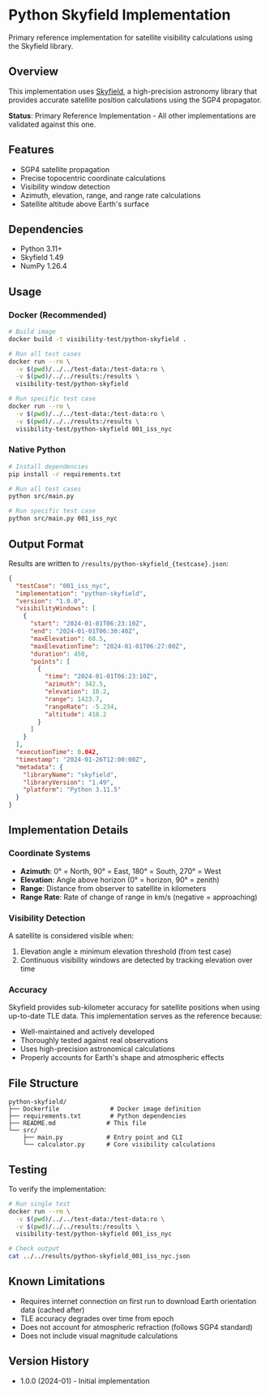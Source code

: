# Python Skyfield Implementation

Primary reference implementation for satellite visibility calculations using the Skyfield library.

## Overview

This implementation uses [Skyfield](https://rhodesmill.org/skyfield/), a high-precision astronomy library that provides accurate satellite position calculations using the SGP4 propagator.

**Status**: Primary Reference Implementation - All other implementations are validated against this one.

## Features

- SGP4 satellite propagation
- Precise topocentric coordinate calculations
- Visibility window detection
- Azimuth, elevation, range, and range rate calculations
- Satellite altitude above Earth's surface

## Dependencies

- Python 3.11+
- Skyfield 1.49
- NumPy 1.26.4

## Usage

### Docker (Recommended)

```bash
# Build image
docker build -t visibility-test/python-skyfield .

# Run all test cases
docker run --rm \
  -v $(pwd)/../../test-data:/test-data:ro \
  -v $(pwd)/../../results:/results \
  visibility-test/python-skyfield

# Run specific test case
docker run --rm \
  -v $(pwd)/../../test-data:/test-data:ro \
  -v $(pwd)/../../results:/results \
  visibility-test/python-skyfield 001_iss_nyc
```

### Native Python

```bash
# Install dependencies
pip install -r requirements.txt

# Run all test cases
python src/main.py

# Run specific test case
python src/main.py 001_iss_nyc
```

## Output Format

Results are written to `/results/python-skyfield_{testcase}.json`:

```json
{
  "testCase": "001_iss_nyc",
  "implementation": "python-skyfield",
  "version": "1.0.0",
  "visibilityWindows": [
    {
      "start": "2024-01-01T06:23:10Z",
      "end": "2024-01-01T06:30:40Z",
      "maxElevation": 68.5,
      "maxElevationTime": "2024-01-01T06:27:00Z",
      "duration": 450,
      "points": [
        {
          "time": "2024-01-01T06:23:10Z",
          "azimuth": 342.5,
          "elevation": 10.2,
          "range": 1423.7,
          "rangeRate": -5.234,
          "altitude": 418.2
        }
      ]
    }
  ],
  "executionTime": 0.042,
  "timestamp": "2024-01-26T12:00:00Z",
  "metadata": {
    "libraryName": "skyfield",
    "libraryVersion": "1.49",
    "platform": "Python 3.11.5"
  }
}
```

## Implementation Details

### Coordinate Systems

- **Azimuth**: 0° = North, 90° = East, 180° = South, 270° = West
- **Elevation**: Angle above horizon (0° = horizon, 90° = zenith)
- **Range**: Distance from observer to satellite in kilometers
- **Range Rate**: Rate of change of range in km/s (negative = approaching)

### Visibility Detection

A satellite is considered visible when:
1. Elevation angle ≥ minimum elevation threshold (from test case)
2. Continuous visibility windows are detected by tracking elevation over time

### Accuracy

Skyfield provides sub-kilometer accuracy for satellite positions when using up-to-date TLE data. This implementation serves as the reference because:
- Well-maintained and actively developed
- Thoroughly tested against real observations
- Uses high-precision astronomical calculations
- Properly accounts for Earth's shape and atmospheric effects

## File Structure

```
python-skyfield/
├── Dockerfile              # Docker image definition
├── requirements.txt        # Python dependencies
├── README.md              # This file
└── src/
    ├── main.py            # Entry point and CLI
    └── calculator.py      # Core visibility calculations
```

## Testing

To verify the implementation:

```bash
# Run single test
docker run --rm \
  -v $(pwd)/../../test-data:/test-data:ro \
  -v $(pwd)/../../results:/results \
  visibility-test/python-skyfield 001_iss_nyc

# Check output
cat ../../results/python-skyfield_001_iss_nyc.json
```

## Known Limitations

- Requires internet connection on first run to download Earth orientation data (cached after)
- TLE accuracy degrades over time from epoch
- Does not account for atmospheric refraction (follows SGP4 standard)
- Does not include visual magnitude calculations

## Version History

- 1.0.0 (2024-01) - Initial implementation
